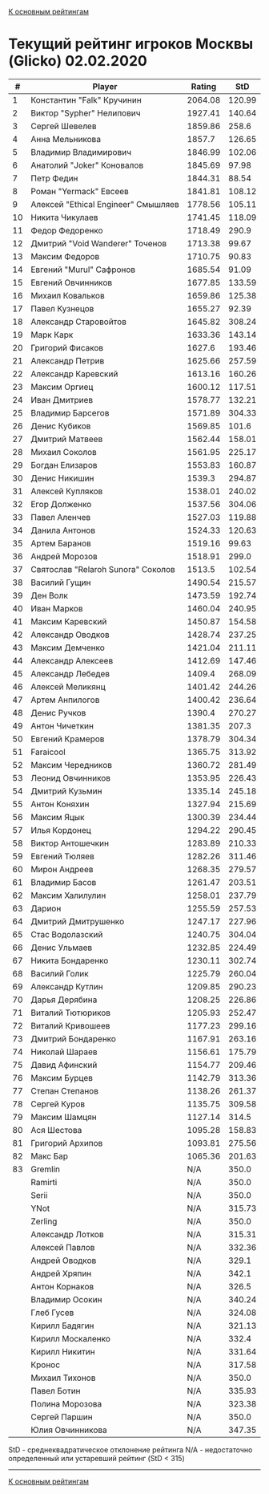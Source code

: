 [К основным рейтингам](https://pee-kay.github.io/russian-wu-rating)
# Текущий рейтинг игроков Москвы (Glicko) 02.02.2020 #

| # |Player                             |Rating  |StD    |
|---|-----------------------------------|--------|-------|
|  1|Константин "Falk" Кручинин         |2064.08 |120.99 |
|  2|Виктор "Sypher" Нелипович          |1927.41 |140.64 |
|  3|Сергей Шевелев                     |1859.86 |258.6  |
|  4|Анна Мельникова                    |1857.7  |126.65 |
|  5|Владимир Владимирович              |1846.99 |102.06 |
|  6|Анатолий "Joker" Коновалов         |1845.69 |97.98  |
|  7|Петр Федин                         |1844.31 |88.54  |
|  8|Роман "Yermack" Евсеев             |1841.81 |108.12 |
|  9|Алексей "Ethical Engineer" Смышляев|1778.56 |105.11 |
| 10|Никита Чикулаев                    |1741.45 |118.09 |
| 11|Федор Федоренко                    |1718.49 |290.9  |
| 12|Дмитрий "Void Wanderer" Точенов    |1713.38 |99.67  |
| 13|Максим Федоров                     |1710.75 |90.83  |
| 14|Евгений "Murul" Сафронов           |1685.54 |91.09  |
| 15|Евгений Овчинников                 |1677.85 |133.59 |
| 16|Михаил Ковальков                   |1659.86 |125.38 |
| 17|Павел Кузнецов                     |1655.27 |92.39  |
| 18|Александр Старовойтов              |1645.82 |308.24 |
| 19|Марк Карк                          |1633.36 |143.14 |
| 20|Григорий Фисаков                   |1627.6  |193.46 |
| 21|Александр Петрив                   |1625.66 |257.59 |
| 22|Александр Каревский                |1613.16 |160.26 |
| 23|Максим Оргиец                      |1600.12 |117.51 |
| 24|Иван Дмитриев                      |1578.77 |132.21 |
| 25|Владимир Барсегов                  |1571.89 |304.33 |
| 26|Денис Кубиков                      |1569.85 |101.6  |
| 27|Дмитрий Матвеев                    |1562.44 |158.01 |
| 28|Михаил Соколов                     |1561.95 |225.17 |
| 29|Богдан Елизаров                    |1553.83 |160.87 |
| 30|Денис Никишин                      |1539.3  |294.87 |
| 31|Алексей Купляков                   |1538.01 |240.02 |
| 32|Егор Долженко                      |1537.56 |304.06 |
| 33|Павел Аленчев                      |1527.03 |119.88 |
| 34|Данила Антонов                     |1524.33 |120.63 |
| 35|Артем Баранов                      |1519.16 |99.63  |
| 36|Андрей Морозов                     |1518.91 |299.0  |
| 37|Святослав "Relaroh Sunora" Соколов |1513.5  |102.54 |
| 38|Василий Гущин                      |1490.54 |215.57 |
| 39|Ден Волк                           |1473.59 |192.74 |
| 40|Иван Марков                        |1460.04 |240.95 |
| 41|Максим Каревский                   |1450.87 |154.58 |
| 42|Александр Оводков                  |1428.74 |237.25 |
| 43|Максим Демченко                    |1421.04 |211.11 |
| 44|Александр Алексеев                 |1412.69 |147.46 |
| 45|Александр Лебедев                  |1409.4  |268.09 |
| 46|Алексей Меликянц                   |1401.42 |244.26 |
| 47|Артем Анпилогов                    |1400.42 |236.64 |
| 48|Денис Ручков                       |1390.4  |270.27 |
| 49|Антон Чичеткин                     |1381.35 |207.3  |
| 50|Евгений Крамеров                   |1378.79 |304.34 |
| 51|Faraicool                          |1365.75 |313.92 |
| 52|Максим Чередников                  |1360.72 |281.49 |
| 53|Леонид Овчинников                  |1353.95 |226.43 |
| 54|Дмитрий Кузьмин                    |1335.14 |245.18 |
| 55|Антон Коняхин                      |1327.94 |215.69 |
| 56|Максим Яцык                        |1300.39 |234.44 |
| 57|Илья Кордонец                      |1294.22 |290.45 |
| 58|Виктор Антошечкин                  |1283.89 |210.33 |
| 59|Евгений Тюляев                     |1282.26 |311.46 |
| 60|Мирон Андреев                      |1268.35 |279.57 |
| 61|Владимир Басов                     |1261.47 |203.51 |
| 62|Максим Халилулин                   |1258.01 |237.79 |
| 63|Дарион                             |1255.59 |257.53 |
| 64|Дмитрий Дмитрушенко                |1247.17 |227.96 |
| 65|Стас Водолазский                   |1240.75 |304.04 |
| 66|Денис Ульмаев                      |1232.85 |224.49 |
| 67|Никита Бондаренко                  |1230.11 |302.74 |
| 68|Василий Голик                      |1225.79 |260.04 |
| 69|Александр Кутлин                   |1209.85 |290.23 |
| 70|Дарья Дерябина                     |1208.25 |226.86 |
| 71|Виталий Тютюриков                  |1205.93 |252.47 |
| 72|Виталий Кривошеев                  |1177.23 |299.16 |
| 73|Дмитрий Бондаренко                 |1167.91 |263.16 |
| 74|Николай Шараев                     |1156.61 |175.79 |
| 75|Давид Афинский                     |1154.77 |209.46 |
| 76|Максим Бурцев                      |1142.79 |313.36 |
| 77|Степан Степанов                    |1138.26 |261.37 |
| 78|Сергей Куров                       |1135.75 |309.58 |
| 79|Максим Шамцян                      |1127.14 |314.5  |
| 80|Ася Шестова                        |1095.28 |158.83 |
| 81|Григорий Архипов                   |1093.81 |275.56 |
| 82|Макс Бар                           |1065.36 |201.63 |
| 83|Gremlin                            |   N/A  |350.0  |
|   |Ramirti                            |   N/A  |350.0  |
|   |Serii                              |   N/A  |350.0  |
|   |YNot                               |   N/A  |315.73 |
|   |Zerling                            |   N/A  |350.0  |
|   |Александр Лотков                   |   N/A  |315.31 |
|   |Алексей Павлов                     |   N/A  |332.36 |
|   |Андрей Оводков                     |   N/A  |329.1  |
|   |Андрей Хряпин                      |   N/A  |342.1  |
|   |Антон Корнаков                     |   N/A  |326.5  |
|   |Владимир Осокин                    |   N/A  |340.24 |
|   |Глеб Гусев                         |   N/A  |324.08 |
|   |Кирилл Бадягин                     |   N/A  |321.13 |
|   |Кирилл Москаленко                  |   N/A  |332.4  |
|   |Кирилл Никитин                     |   N/A  |331.64 |
|   |Кронос                             |   N/A  |317.58 |
|   |Михаил Тихонов                     |   N/A  |350.0  |
|   |Павел Ботин                        |   N/A  |335.93 |
|   |Полина Морозова                    |   N/A  |323.38 |
|   |Сергей Паршин                      |   N/A  |350.0  |
|   |Юлия Овчинникова                   |   N/A  |347.35 |

StD - среднеквадратическое отклонение рейтинга
N/A - недостаточно определенный или устаревший рейтинг (StD < 315)

---

[К основным рейтингам](https://pee-kay.github.io/russian-wu-rating)

